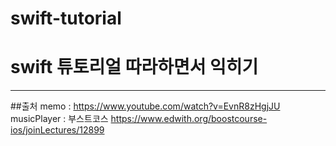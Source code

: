 # swift-tutorial

# swift 튜토리얼 따라하면서 익히기 


--- 
##출처 
memo : https://www.youtube.com/watch?v=EvnR8zHgjJU
musicPlayer : 부스트코스 https://www.edwith.org/boostcourse-ios/joinLectures/12899
